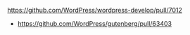 https://github.com/WordPress/wordpress-develop/pull/7012

-   https://github.com/WordPress/gutenberg/pull/63403
